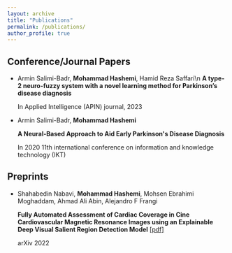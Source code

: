 ```yaml
---
layout: archive
title: "Publications"
permalink: /publications/
author_profile: true
---
```


## Conference/Journal Papers

- Armin Salimi-Badr, **Mohammad Hashemi**, Hamid Reza Saffari\n
  **A type-2 neuro-fuzzy system with a novel learning method for Parkinson’s disease diagnosis**

  In Applied Intelligence (APIN) journal, 2023

- Armin Salimi-Badr, **Mohammad Hashemi**

  **A Neural-Based Approach to Aid Early Parkinson's Disease Diagnosis**

  In 2020 11th international conference on information and knowledge technology (IKT)

## Preprints

- Shahabedin Nabavi, **Mohammad Hashemi**, Mohsen Ebrahimi Moghaddam, Ahmad Ali Abin, Alejandro F Frangi

  **Fully Automated Assessment of Cardiac Coverage in Cine Cardiovascular Magnetic Resonance Images using an Explainable Deep Visual Salient Region Detection Model** [[pdf]](https://arxiv.org/pdf/2206.06844.pdf)

  arXiv 2022
